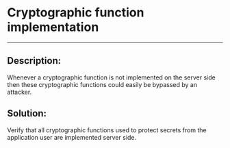 # Cryptographic function implementation
-------

## Description:

Whenever a cryptographic function is not implemented on the server side then these
cryptographic functions could easily be bypassed by an attacker.

## Solution:

Verify that all cryptographic functions used to protect secrets from the application
user are implemented server side.

